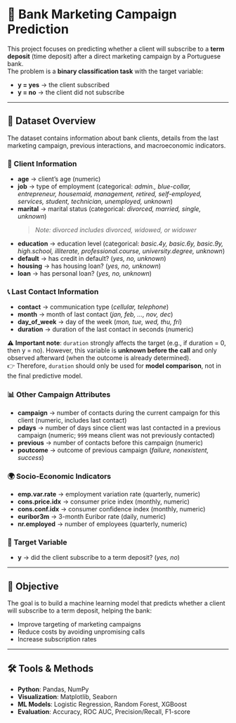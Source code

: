 # 🏦 Bank Marketing Campaign Prediction

This project focuses on predicting whether a client will subscribe to a **term deposit** (time deposit) after a direct marketing campaign by a Portuguese bank.  
The problem is a **binary classification task** with the target variable:  
- **y = yes** → the client subscribed  
- **y = no** → the client did not subscribe  

---

## 📂 Dataset Overview

The dataset contains information about bank clients, details from the last marketing campaign, previous interactions, and macroeconomic indicators.  

### 👤 Client Information
- **age** → client’s age (numeric)  
- **job** → type of employment (categorical: *admin., blue-collar, entrepreneur, housemaid, management, retired, self-employed, services, student, technician, unemployed, unknown*)  
- **marital** → marital status (categorical: *divorced, married, single, unknown*)  
  > *Note: divorced includes divorced, widowed, or widower*  
- **education** → education level (categorical: *basic.4y, basic.6y, basic.9y, high.school, illiterate, professional.course, university.degree, unknown*)  
- **default** → has credit in default? (*yes, no, unknown*)  
- **housing** → has housing loan? (*yes, no, unknown*)  
- **loan** → has personal loan? (*yes, no, unknown*)  

### 📞 Last Contact Information
- **contact** → communication type (*cellular, telephone*)  
- **month** → month of last contact (*jan, feb, …, nov, dec*)  
- **day_of_week** → day of the week (*mon, tue, wed, thu, fri*)  
- **duration** → duration of the last contact in seconds (numeric)  

⚠️ **Important note**: `duration` strongly affects the target (e.g., if duration = 0, then y = no). However, this variable is **unknown before the call** and only observed afterward (when the outcome is already determined).  
👉 Therefore, `duration` should only be used for **model comparison**, not in the final predictive model.  

### 📊 Other Campaign Attributes
- **campaign** → number of contacts during the current campaign for this client (numeric, includes last contact)  
- **pdays** → number of days since client was last contacted in a previous campaign (numeric; `999` means client was not previously contacted)  
- **previous** → number of contacts before this campaign (numeric)  
- **poutcome** → outcome of previous campaign (*failure, nonexistent, success*)  

### 🌍 Socio-Economic Indicators
- **emp.var.rate** → employment variation rate (quarterly, numeric)  
- **cons.price.idx** → consumer price index (monthly, numeric)  
- **cons.conf.idx** → consumer confidence index (monthly, numeric)  
- **euribor3m** → 3-month Euribor rate (daily, numeric)  
- **nr.employed** → number of employees (quarterly, numeric)  

### 🎯 Target Variable
- **y** → did the client subscribe to a term deposit? (*yes, no*)  

---

## 🎯 Objective
The goal is to build a machine learning model that predicts whether a client will subscribe to a term deposit, helping the bank:  
- Improve targeting of marketing campaigns  
- Reduce costs by avoiding unpromising calls  
- Increase subscription rates  

---

## 🛠️ Tools & Methods
- **Python**: Pandas, NumPy  
- **Visualization**: Matplotlib, Seaborn  
- **ML Models**: Logistic Regression, Random Forest, XGBoost  
- **Evaluation**: Accuracy, ROC AUC, Precision/Recall, F1-score  
